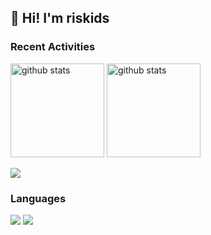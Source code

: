 ## 👋 Hi! I'm riskids

### Recent Activities

<p align="left">
  <a href="https://github.com/anuraghazra/github-readme-stats"><img alt="github stats" height="150px" src="https://github-readme-stats.vercel.app/api?username=riskids&count_private=true&show_icons=true&custom_title=GitHub%20Stats&hide_border=true&theme=transparent" /></a>
  <a href="https://github.com/DenverCoder1/github-readme-streak-stats"><img alt="github stats" height="150px" src="https://github-readme-streak-stats.herokuapp.com/?user=riskids&theme=transparent&hide_border=true" /></a>
</p>

[![](http://github-profile-summary-cards.vercel.app/api/cards/profile-details?username=riskids&theme=transparent)](https://github.com/vn7n24fzkq/github-profile-summary-cards)

### Languages

[![](http://github-profile-summary-cards.vercel.app/api/cards/repos-per-language?username=riskids&theme=transparent)](https://github.com/vn7n24fzkq/github-profile-summary-cards)
[![](https://github-readme-stats.vercel.app/api/top-langs/?username=riskids&layout=compact&count_private=true&show_icons=true&theme=transparent&hide_border=true)](https://github.com/anuraghazra/github-readme-stats)
